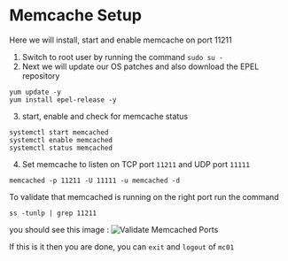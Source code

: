 # Memcache Setup
Here we will install, start and enable memcache on port 11211
1. Switch to root user by running the command `sudo su -`
2. Next we will update our OS patches and also download the EPEL repository
```
yum update -y
yum install epel-release -y
```
3. start, enable and check for memcache status
```
systemctl start memcached
systemctl enable memcached
systemctl status memcached
```
4. Set memcache to listen on TCP port `11211` and UDP port `11111`
```
memcached -p 11211 -U 11111 -u memcached -d
```
To validate that memcached is running on the right port run the command 
```
ss -tunlp | grep 11211
```
you should see this image :
![Validate Memcached Ports](images/check_memcached_connection.png)

If this is it then you are done, you can `exit` and `logout` of  `mc01`





